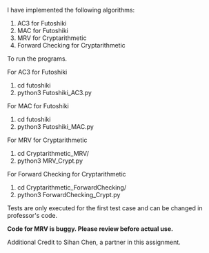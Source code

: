 I have implemented the following algorithms:

1. AC3 for Futoshiki
2. MAC for Futoshiki 
3. MRV for Cryptarithmetic
4. Forward Checking for Cryptarithmetic 

To run the programs.

For AC3 for Futoshiki
1. cd futoshiki
2. python3 	Futoshiki_AC3.py

For MAC for Futoshiki
1. cd futoshiki
2. python3 Futoshiki_MAC.py

For MRV for Cryptarithmetic
1. cd Cryptarithmetic_MRV/
2. python3 MRV_Crypt.py

For Forward Checking for Cryptarithmetic
1. cd Cryptarithmetic_ForwardChecking/
2. python3 ForwardChecking_Crypt.py

Tests are only executed for the first test case and can be changed in professor's code.

**Code for MRV is buggy. Please review before actual use.**

Additional Credit to Sihan Chen, a partner in this assignment.

